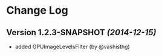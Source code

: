 Change Log
==========

Version 1.2.3-SNAPSHOT *(2014-12-15)*
----------------------------

 * added GPUImageLevelsFilter (by @vashisthg)
